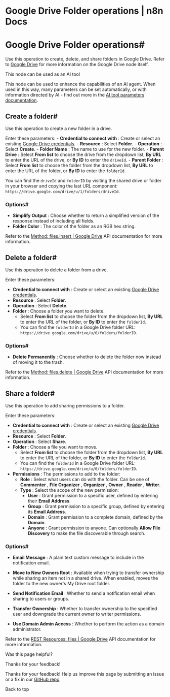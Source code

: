 # Google Drive Folder operations | n8n Docs

[ ](https://github.com/n8n-io/n8n-docs/edit/main/docs/integrations/builtin/app-nodes/n8n-nodes-base.googledrive/folder-operations.md "Edit this page")

# Google Drive Folder operations#

Use this operation to create, delete, and share folders in Google Drive. Refer to [Google Drive](../) for more information on the Google Drive node itself.

This node can be used as an AI tool

This node can be used to enhance the capabilities of an AI agent. When used in this way, many parameters can be set automatically, or with information directed by AI - find out more in the [AI tool parameters documentation](../../../../../advanced-ai/examples/using-the-fromai-function/).

## Create a folder#

Use this operation to create a new folder in a drive.

Enter these parameters: \- **Credential to connect with** : Create or select an existing [Google Drive credentials](../../../credentials/google/). \- **Resource** : Select **Folder**. \- **Operation** : Select **Create**. \- **Folder Name** : The name to use for the new folder. \- **Parent Drive** : Select **From list** to choose the drive from the dropdown list, **By URL** to enter the URL of the drive, or **By ID** to enter the `driveId`. \- **Parent Folder** : Select **From list** to choose the folder from the dropdown list, **By URL** to enter the URL of the folder, or **By ID** to enter the `folderId`. 

You can find the `driveId` and `folderID` by visiting the shared drive or folder in your browser and copying the last URL component: `https://drive.google.com/drive/u/1/folders/driveId`.

### Options#

  * **Simplify Output** : Choose whether to return a simplified version of the response instead of including all fields.
  * **Folder Color** : The color of the folder as an RGB hex string.

Refer to the [Method: files.insert | Google Drive](https://developers.google.com/drive/api/reference/rest/v2/files/insert) API documentation for more information.

## Delete a folder#

Use this operation to delete a folder from a drive.

Enter these parameters:

  * **Credential to connect with** : Create or select an existing [Google Drive credentials](../../../credentials/google/).
  * **Resource** : Select **Folder**.
  * **Operation** : Select **Delete**.
  * **Folder** : Choose a folder you want to delete. 
    * Select **From list** to choose the folder from the dropdown list, **By URL** to enter the URL of the folder, or **By ID** to enter the `folderId`. 
    * You can find the `folderId` in a Google Drive folder URL: `https://drive.google.com/drive/u/0/folders/folderID`.

### Options#

  * **Delete Permanently** : Choose whether to delete the folder now instead of moving it to the trash.

Refer to the [Method: files.delete | Google Drive](https://developers.google.com/drive/api/reference/rest/v2/files/delete) API documentation for more information.

## Share a folder#

Use this operation to add sharing permissions to a folder.

Enter these parameters:

  * **Credential to connect with** : Create or select an existing [Google Drive credentials](../../../credentials/google/).
  * **Resource** : Select **Folder**.
  * **Operation** : Select **Share**.
  * **Folder** : Choose a file you want to move. 
    * Select **From list** to choose the folder from the dropdown list, **By URL** to enter the URL of the folder, or **By ID** to enter the `folderId`. 
    * You can find the `folderId` in a Google Drive folder URL: `https://drive.google.com/drive/u/0/folders/folderID`.
  * **Permissions** : The permissions to add to the folder:
    * **Role** : Select what users can do with the folder. Can be one of **Commenter** , **File Organizer** , **Organizer** , **Owner** , **Reader** , **Writer**.
    * **Type** : Select the scope of the new permission:
      * **User** : Grant permission to a specific user, defined by entering their **Email Address**.
      * **Group** : Grant permission to a specific group, defined by entering its **Email Address**.
      * **Domain** : Grant permission to a complete domain, defined by the **Domain**.
      * **Anyone** : Grant permission to anyone. Can optionally **Allow File Discovery** to make the file discoverable through search.

### Options#

  * **Email Message** : A plain text custom message to include in the notification email.

  * **Move to New Owners Root** : Available when trying to transfer ownership while sharing an item not in a shared drive. When enabled, moves the folder to the new owner's My Drive root folder.

  * **Send Notification Email** : Whether to send a notification email when sharing to users or groups.
  * **Transfer Ownership** : Whether to transfer ownership to the specified user and downgrade the current owner to writer permissions.
  * **Use Domain Admin Access** : Whether to perform the action as a domain administrator.

Refer to the [REST Resources: files | Google Drive](https://developers.google.com/drive/api/reference/rest/v2/files) API documentation for more information.

Was this page helpful? 

Thanks for your feedback! 

Thanks for your feedback! Help us improve this page by submitting an issue or a fix in our [GitHub repo](https://github.com/n8n-io/n8n-docs). 

Back to top